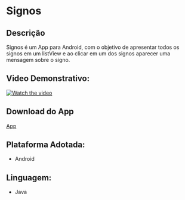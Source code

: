 # Signos

## Descrição
Signos é um App para Android, com o objetivo de apresentar todos os signos em um listView e ao clicar em um dos signos aparecer uma mensagem sobre o signo.

## Video Demonstrativo:
[![Watch the video](https://i.imgur.com/vKb2F1B.png)](https://youtu.be/pw1ICUVy7_c)

## Download do App
[App]()

## Plataforma Adotada: 
  - Android

## Linguagem: 
  - Java
